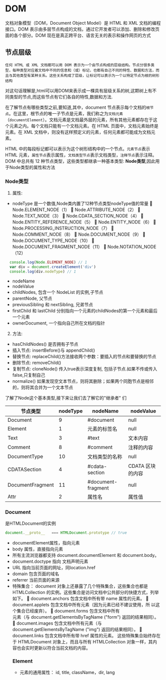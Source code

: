 # DOM

文档对象模型（DOM，Document Object Model）是 HTML 和 XML 文档的编程接口。DOM 表示由多层节点构成的文档，通过它开发者可以添加、删除和修改页面的各个部分。DOM 现在是真正跨平台、语言无关的表示和操作网页的方式

## 节点层级

`任何 HTML 或 XML 文档都可以用 DOM 表示为一个由节点构成的层级结构。节点分很多类型，每种类型对应着文档中不同的信息和（或）标记，也都有自己不同的特性、数据和方法，而且与其他类型有某种关系。这些关系构成了层级，让标记可以表示为一个以特定节点为根的树形结构`

对这句话理解是,html可以用DOM来表示成一棵具有层级关系的树,这颗树上有不同类型的节点,而这些节点有它们各自的特性,数据和方法.

在了解节点有哪些类型之前,要知道,其中，document 节点表示每个文档的`根节点`。在这里，根节点的唯一子节点是<html>元素，我们称之为`文档元素`（`documentElement`）。文档元素是文档最外层的元素，所有其他元素都存在于这个元素之内。每个文档只能有一个文档元素。在 HTML 页面中，文档元素始终是<html>元素。在 XML 文档中，则没有这样预定义的元素，任何元素都可能成为文档元素。

HTML 中的每段标记都可以表示为这个树形结构中的一个节点。`元素节点`表示 HTML 元素，`属性节点`表示属性，`文档类型节点`表示文档类型，`注释节点`表示注释。DOM 中总共有 12 种节点类型，这些类型都继承一种基本类型: **Node类型**,因此用于Node类型的属性和方法

### Node类型

1. 属性:

- nodeType 是一个数值,Node类内置了12种节点类型nodeType值的常量
 Node.ELEMENT_NODE（1）
 Node.ATTRIBUTE_NODE（2）
 Node.TEXT_NODE（3）
 Node.CDATA_SECTION_NODE（4）
 Node.ENTITY_REFERENCE_NODE（5）
 Node.ENTITY_NODE（6）
 Node.PROCESSING_INSTRUCTION_NODE（7）
 Node.COMMENT_NODE（8）
 Node.DOCUMENT_NODE（9）
 Node.DOCUMENT_TYPE_NODE（10）
 Node.DOCUMENT_FRAGMENT_NODE（11）
 Node.NOTATION_NODE（12）

```javascript
  console.log(Node.ELEMENT_NODE) // 1
  var div = document.createElement('div')
  console.log(div.nodeType) // 1
```

- nodeName
- nodeValue
- childNodes, 包含一个 NodeList 的实例,子节点
- parentNode, 父节点
- previousSibling 和 nextSibling, 兄弟节点
- firstChild 和 lastChild 分别指向一个元素的childNodes的第一个元素和最后一个元素
- ownerDocument, 一个指向自己所在文档的指针

2. 方法:

- hasChildNodes() 是否拥有子节点
- 插入节点: insertBefore()与 appendChild()
- 替换节点: replaceChild()方法接收两个参数：要插入的节点和要替换的节点
- 删除节点: removeChild()
- 复制节点: cloneNode() 传入true表示深度复制, 包括子节点.如果不传或传入false,只复制自己
- normalize() 如果发现空文本节点，则将其删除；如果两个同胞节点是相邻的，则将其合并为一个文本节点

了解了Node这个基本类型,接下来让我们去了解它的"继承者" 们

| 节点类型     |  nodeType    |   nodeName   | nodeValue|
| ---- | ---- | ---- | ---- |
| Document     |    9  |  #document    | null |
|Element      |  1    | 元素的标签名     |      null     |
| Text     |  3    |  #text    |   文本内容    |
| Comment     |  8   |  #comment   |   注释的内容    |
| DocumentType     |  10   |  文档类型的名称   |   null    |
| CDATASection     |  4   |   #cdata-section    |  CDATA 区块的内容   |
| DocumentFragment     |  11   |   #document-fragment    |  null  |
| Attr     |  2   |   属性名   |  属性值  |

### Document

是HTMLDocument的实例

```javascript
document.__proto__   === HTMLDocument.prototype // true
```

- documentElement属性，指向<html>元素
- body 属性，直接指向<body>元素
- 所有主流浏览器都支持 document.documentElement 和 document.body。
- document.doctype 指向 文档声明元素
- URL 指向当前页面的网址，同location.href
- domain 包含页面的域名
- referrer 当前页面的来源
- 特殊集合： document 对象上还暴露了几个特殊集合，这些集合也都是 HTMLCollection 的实例。这些集合是访问文档中公共部分的快捷方式，列举如下。
 document.anchors 包含文档中所有带 name 属性的<a>元素。
 document.applets 包含文档中所有<applet>元素（因为<applet>元素已经不建议使用，所
以这个集合已经废弃）。
 document.forms 包含文档中所有<form>元素（与 document.getElementsByTagName ("form")
返回的结果相同）。
 document.images 包含文档中所有<img>元素（与 document.getElementsByTagName ("img")
返回的结果相同）。
 document.links 包含文档中所有带 href 属性的<a>元素。
这些特殊集合始终存在于 HTMLDocument 对象上，而且与所有 HTMLCollection 对象一样，其内
容也会实时更新以符合当前文档的内容。

### Element

- 元素的通用属性： id, title, className，dir, lang

```html

```
